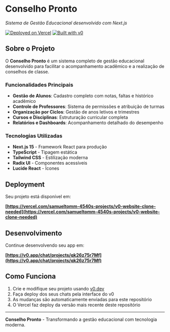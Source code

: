 # Conselho Pronto

*Sistema de Gestão Educacional desenvolvido com Next.js*

[![Deployed on Vercel](https://img.shields.io/badge/Deployed%20on-Vercel-black?style=for-the-badge&logo=vercel)](https://vercel.com/samueltomm-4540s-projects/v0-website-clone-needed)
[![Built with v0](https://img.shields.io/badge/Built%20with-v0.app-black?style=for-the-badge)](https://v0.app/chat/projects/qk26z75r7Mf)

## Sobre o Projeto

O **Conselho Pronto** é um sistema completo de gestão educacional desenvolvido para facilitar o acompanhamento acadêmico e a realização de conselhos de classe. 

### Funcionalidades Principais

- **Gestão de Alunos**: Cadastro completo com notas, faltas e histórico acadêmico
- **Controle de Professores**: Sistema de permissões e atribuição de turmas
- **Organização por Ciclos**: Gestão de anos letivos e trimestres
- **Cursos e Disciplinas**: Estruturação curricular completa
- **Relatórios e Dashboards**: Acompanhamento detalhado do desempenho

### Tecnologias Utilizadas

- **Next.js 15** - Framework React para produção
- **TypeScript** - Tipagem estática
- **Tailwind CSS** - Estilização moderna
- **Radix UI** - Componentes acessíveis
- **Lucide React** - Ícones

## Deployment

Seu projeto está disponível em:

**[https://vercel.com/samueltomm-4540s-projects/v0-website-clone-needed](https://vercel.com/samueltomm-4540s-projects/v0-website-clone-needed)**

## Desenvolvimento

Continue desenvolvendo seu app em:

**[https://v0.app/chat/projects/qk26z75r7Mf](https://v0.app/chat/projects/qk26z75r7Mf)**

## Como Funciona

1. Crie e modifique seu projeto usando [v0.dev](https://v0.dev)
2. Faça deploy dos seus chats pela interface do v0
3. As mudanças são automaticamente enviadas para este repositório
4. O Vercel faz deploy da versão mais recente deste repositório

---

**Conselho Pronto** - Transformando a gestão educacional com tecnologia moderna.
